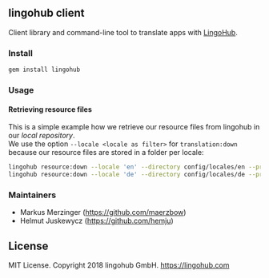 ## lingohub client

Client library and command-line tool to translate apps with [LingoHub](https://lingohub.com/).

### Install

``` bash
gem install lingohub
```

### Usage

#### Retrieving resource files

This is a simple example how we retrieve our resource files from lingohub in our _local repository_.  
We use the option `--locale <locale as filter>` for `translation:down` because our resource files are
stored in a folder per locale:

``` bash
lingohub resource:down --locale 'en' --directory config/locales/en --project 'lingohub' --all
lingohub resource:down --locale 'de' --directory config/locales/de --project 'lingohub' --all
```


### Maintainers

* Markus Merzinger (https://github.com/maerzbow)
* Helmut Juskewycz (https://github.com/hemju)

## License

MIT License. Copyright 2018 lingohub GmbH. https://lingohub.com

